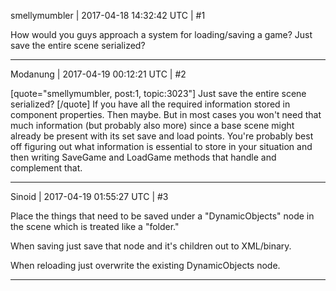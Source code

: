 smellymumbler | 2017-04-18 14:32:42 UTC | #1

How would you guys approach a system for loading/saving a game? Just save the entire scene serialized?

-------------------------

Modanung | 2017-04-19 00:12:21 UTC | #2

[quote="smellymumbler, post:1, topic:3023"]
Just save the entire scene serialized?
[/quote]
If you have all the required information stored in component properties. Then maybe.
But in most cases you won't need that much information (but probably also more) since a base scene might already be present with its set save and load points.
You're probably best off figuring out what information is essential to store in your situation and then writing SaveGame and LoadGame methods that handle and complement that.

-------------------------

Sinoid | 2017-04-19 01:55:27 UTC | #3

Place the things that need to be saved under a "DynamicObjects" node in the scene which is treated like a "folder."

When saving just save that node and it's children out to XML/binary. 

When reloading just overwrite the existing DynamicObjects node.

-------------------------

